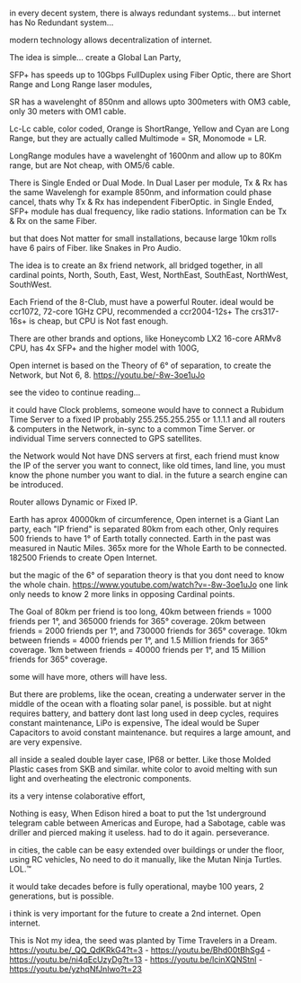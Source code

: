 in every decent system, there is always redundant systems...
but internet has No Redundant system...

modern technology allows decentralization of internet.

The idea is simple...
create a Global Lan Party,

SFP+ has speeds up to 10Gbps FullDuplex using Fiber Optic,
there are Short Range and Long Range laser modules,

SR has a wavelenght of 850nm 
and allows upto 300meters with OM3 cable,
only 30 meters with OM1 cable.

Lc-Lc cable,
color coded, Orange is ShortRange,
Yellow and Cyan are Long Range,
but they are actually called Multimode = SR,
Monomode = LR.

LongRange modules have a wavelenght of 1600nm 
and allow up to 80Km range, 
but are Not cheap, with OM5/6 cable.

There is Single Ended or Dual Mode.
In Dual Laser per module, Tx & Rx has the same Wavelengh for example 850nm,
and information could phase cancel, thats why Tx & Rx has independent FiberOptic.
in Single Ended, SFP+ module has dual frequency, like radio stations.
Information can be Tx & Rx on the same Fiber.

but that does Not matter for small installations,
because large 10km rolls have 6 pairs of Fiber.
like Snakes in Pro Audio.

The idea is to create an 8x friend network,
all bridged together,
in all cardinal points,
North, South, East, West, NorthEast, SouthEast, NorthWest, SouthWest.

Each Friend of the 8-Club, must have a powerful Router.
ideal would be ccr1072, 72-core 1GHz CPU,
recommended a ccr2004-12s+
The crs317-16s+ is cheap, but CPU is Not fast enough.

There are other brands and options,
like Honeycomb LX2 16-core ARMv8 CPU,
has 4x SFP+ 
and the higher model with 100G,

Open internet is based on the Theory of 6° of separation,
to create the Network, but Not 6, 8.
https://youtu.be/-8w-3oe1uJo

see the video to continue reading...

it could have Clock problems, 
someone would have to connect a Rubidum Time Server
to a fixed IP
probably 255.255.255.255 or 1.1.1.1
and all routers & computers in the Network,
in-sync to a common Time Server.
or individual Time servers connected to GPS satellites.

the Network would Not have DNS servers at first,
each friend must know the IP of the server you want to connect,
like old times, land line, you must know the phone number you want to dial.
in the future a search engine can be introduced.

Router allows Dynamic or Fixed IP.

Earth has aprox 40000km of circumference,
Open internet is a Giant Lan party,
each "IP friend" is separated 80km from each other,
Only requires 500 friends to have 1° of Earth totally connected.
Earth in the past was measured in Nautic Miles.
365x more for the Whole Earth to be connected.
182500 Friends to create Open Internet.

but the magic of the 6° of separation theory
is that you dont need to know the whole chain.
https://www.youtube.com/watch?v=-8w-3oe1uJo
one link only needs to know 2 more links in opposing Cardinal points.

The Goal of 80km per friend is too long,
40km between friends = 1000 friends per 1°, and 365000 friends for 365° coverage.
20km between friends = 2000 friends per 1°, and 730000 friends for 365° coverage.
10km between friends = 4000 friends per 1°, and 1.5 Million friends for 365° coverage.
1km between friends = 40000 friends per 1°, and 15 Million friends for 365° coverage.

some will have more, others will have less.

But there are problems, like the ocean,
creating a underwater server in the middle of the ocean with a floating solar panel,
is possible.
but at night requires battery,
and battery dont last long used in deep cycles, requires constant maintenance,
LiPo is expensive, 
The ideal would be Super Capacitors to avoid constant maintenance.
but requires a large amount, and are very expensive.

all inside a sealed double layer case, IP68 or better.
Like those Molded Plastic cases from SKB and similar.
white color to avoid melting with sun light
and overheating the electronic components.

its a very intense colaborative effort,

Nothing is easy,
When Edison hired a boat to put the 1st underground telegram cable between Americas and Europe,
had a Sabotage, cable was driller and pierced making it useless.
had to do it again.
perseverance.

in cities, the cable can be easy extended over buildings or under the floor,
using RC vehicles,
No need to do it manually, like the Mutan Ninja Turtles. LOL.™

it would take decades before is fully operational, maybe 100 years,
2 generations, but is possible.

i think is very important for the future to create a 2nd internet.
Open internet.

This is Not my idea, the seed was planted by Time Travelers in a Dream.
https://youtu.be/_QQ_QdKRkG4?t=3 - 
https://youtu.be/Bhd00tBhSg4 - https://youtu.be/ni4qEcUzyDg?t=13 - https://youtu.be/lcinXQNStnI - 
https://youtu.be/yzhqNfJnIwo?t=23

